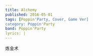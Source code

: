 ```yaml
---
title: Alchemy
published: 2016-05-01
tags: [Poppin'Party, Cover, Game Ver]
category: Poppin'Party
band: Poppin'Party
lyrics: |
---
```

炼金术




